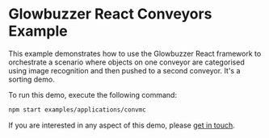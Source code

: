 # Glowbuzzer React Conveyors Example

This example demonstrates how to use the Glowbuzzer React framework to orchestrate a scenario
where objects on one conveyor are categorised using image recognition and then pushed to a second conveyor. It's a sorting demo.

To run this demo, execute the following command:

```bash
npm start examples/applications/convmc
```

If you are interested in any aspect of this demo, please [get in touch](mailto:contact@glowbuzzer.com).
